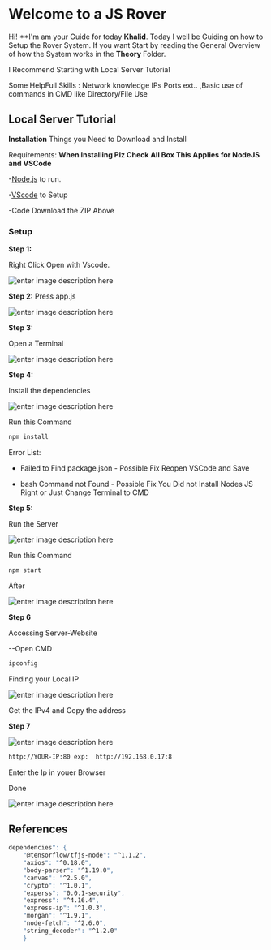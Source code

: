 # Welcome to a JS Rover 

Hi! **I'm am your Guide for today **Khalid**. Today I well be Guiding on how to Setup the Rover System.  If you want Start by reading the General Overview of how the System works in the **Theory** Folder.

I Recommend Starting with Local Server Tutorial

Some HelpFull Skills : Network knowledge IPs Ports ext.. ,Basic use of commands in CMD like Directory/File Use  
## Local Server Tutorial

**Installation**
Things you Need to Download and Install 

Requirements:
**When Installing Plz Check All Box This Applies for NodeJS and VSCode**

-[Node.js](https://nodejs.org/) to run. 

-[VScode](https://code.visualstudio.com/download) to Setup 

-Code Download the ZIP Above
### Setup
**Step 1:**

Right Click Open with Vscode. 

![enter image description here](https://lh3.googleusercontent.com/MTlazCO78KG5fZcfvPOmN-x0nDXYvQaPcKu9lqnBv1nETBgd6r1sBpyOWFWWUkcQOEYVgbPAfSoSnQ)

**Step 2:** 
Press app.js

![enter image description here](https://lh3.googleusercontent.com/-__y0si_BJudPAyhqrm0rhg85OVsBFabskloeYgJux76eDroRLKWwK4nh3aR0UiNI90mqvd3hOusjQ)

**Step 3:**

Open a Terminal 

![enter image description here](https://lh3.googleusercontent.com/Mt2uzGpV_x7O2s80O_WUbnWCt6KlIcHPJLYO7fx_8vKehiYYo0aOFiy3DcvB2dTvw05Qmyj8gmYWRg)

**Step 4:**

Install the dependencies

![enter image description here](https://lh3.googleusercontent.com/Yi2r3Sm7fj9dondL8RtSSbq6kjufX7N_H1F02N3UalxyYIDmIwNmUeNqdwaQUG5UOYo6cJkEmKKUsw)

Run this Command

```sh
npm install 
```

  Error List:
  
- Failed to Find package.json - Possible Fix Reopen VSCode and Save 

- bash Command not Found - Possible Fix You Did not Install Nodes JS Right or Just Change Terminal to CMD 

**Step 5:**

Run the Server

![enter image description here](https://lh3.googleusercontent.com/npM6eacwvlZprYzytBujMIRu6hhbcOVfBwrLsfjP9QoaGj17oUWTwRGlARjdzCz_5p5FxG5H4slUhA)

Run this Command

```sh
npm start
```

After 

![enter image description here](https://lh3.googleusercontent.com/mN4nwwH7X859mw2fmy7AN0ik6qnhIRlXvI03Wp7hL5a6wR5dmdTl7me2TxvQhc5u0p_hxmkGsAiJ3g)

**Step 6**

Accessing Server-Website

--Open CMD 

```sh
ipconfig
```

Finding your Local IP

![enter image description here](https://lh3.googleusercontent.com/32gQwKH8TiBWzQ5FdqoWD1tHIZ98nR_SulQegiJD3EklzjegLWKzTB3yoEZ0TZ6QY5rddH5hOYX8xQ)

Get the IPv4 and Copy the address 

**Step 7**

![enter image description here](https://lh3.googleusercontent.com/kM6WoJG_86jvQg2FslgFd0slQ0KuU9znf2GHCpahkmsroFMzHc25ktNTvFgfJsy1bfTzseysS99g5w)


```sh
http://YOUR-IP:80 exp:  http://192.168.0.17:8
```
Enter the Ip in youer Browser

Done

![enter image description here](https://lh3.googleusercontent.com/dmo4QI9A5kn3SJmGz_KmmFsX_8p2YfT_GJpc6vqYBBWGoigxHTNmcnasyjWRf25H8dA_dvARuHfbFg)




## References
```sh
dependencies": {
    "@tensorflow/tfjs-node": "^1.1.2",
    "axios": "^0.18.0",
    "body-parser": "^1.19.0",
    "canvas": "^2.5.0",
    "crypto": "^1.0.1",
    "experss": "0.0.1-security",
    "express": "^4.16.4",
    "express-ip": "^1.0.3",
    "morgan": "^1.9.1",
    "node-fetch": "^2.6.0",
    "string_decoder": "^1.2.0"
    }
```


